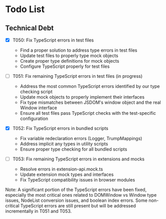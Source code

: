 # Todo List

## Technical Debt

- [x] T050: Fix TypeScript errors in test files
  - Find a proper solution to address type errors in test files
  - Update test files to properly type mock objects
  - Create proper type definitions for mock objects
  - Configure TypeScript properly for test files

- [ ] T051: Fix remaining TypeScript errors in test files (in progress)
  - Address the most common TypeScript errors identified by our type checking script
  - Update mock objects to properly implement their interfaces
  - Fix type mismatches between JSDOM's window object and the real Window interface
  - Ensure all test files pass TypeScript checks with the test-specific configuration
  
- [x] T052: Fix TypeScript errors in bundled scripts
  - Fix variable redeclaration errors (Logger, TrumpMappings)
  - Address implicit any types in utility scripts
  - Ensure proper type checking for all bundled scripts
- [ ] T053: Fix remaining TypeScript errors in extensions and mocks
  - Resolve errors in extension-api.mock.ts
  - Update extension mock types and interfaces
  - Fix TypeScript compatibility issues in browser modules
  
Note: A significant portion of the TypeScript errors have been fixed, especially the most critical ones related to DOMWindow vs Window type issues, NodeList conversion issues, and boolean index errors. Some non-critical TypeScript errors are still present but will be addressed incrementally in T051 and T053.